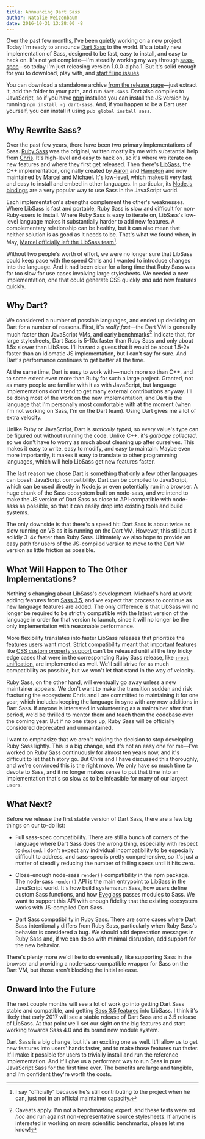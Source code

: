 ```yaml
---
title: Announcing Dart Sass
author: Natalie Weizenbaum
date: 2016-10-31 13:28:00 -8
---
```


Over the past few months, I've been quietly working on a new project. Today I'm
ready to announce [Dart Sass](https://github.com/sass/dart-sass) to the world.
It's a totally new implementation of Sass, designed to be fast, easy to install,
and easy to hack on. It's not yet complete—I'm steadily working my way through
[sass-spec](https://github.com/sass/sass-spec)—so today I'm just releasing
version 1.0.0-alpha.1. But it's solid enough for you to download, play with, and
[start filing issues](https://github.com/sass/dart-sass/issues).

You can download a standalone archive [from the release
page](https://github.com/sass/dart-sass/releases/tag/1.0.0-alpha.1)—just extract
it, add the folder to your path, and run `dart-sass`. Dart also compiles to
JavaScript, so if you have [npm](https://www.npmjs.com/) installed you can
install the JS version by running `npm install -g dart-sass`. And, if you happen
to be a Dart user yourself, you can install it using `pub global install sass`.

## Why Rewrite Sass?

Over the past few years, there have been two primary implementations of Sass.
[Ruby Sass](https://github.com/sass/sass) was the original, written mostly by me
with substantial help from [Chris](https://twitter.com/chriseppstein). It's
high-level and easy to hack on, so it's where we iterate on new features and
where they first get released. Then there's
[LibSass](https://github.com/sass/libsass), the C++ implementation, originally
created by [Aaron](https://github.com/akhleung) and
[Hampton](https://github.com/hcatlin) and now maintained by
[Marcel](https://github.com/mgreter) and [Michael](https://github.com/xzyfer).
It's low-level, which makes it very fast and easy to install and embed in other
languages. In particular, its [Node.js
bindings](https://github.com/sass/node-sass) are a very popular way to use Sass
in the JavaScript world.

Each implementation's strengths complement the other's weaknesses. Where LibSass
is fast and portable, Ruby Sass is slow and difficult for non-Ruby-users to
install. Where Ruby Sass is easy to iterate on, LibSass's low-level language
makes it substantially harder to add new features. A complementary relationship
can be healthy, but it can also mean that neither solution is as good as it
needs to be. That's what we found when, in May, [Marcel officially left the
LibSass team](http://blog.sass-lang.com/posts/734390-thank-you-marcel)[^1].

[^1]: I say "officially" because he's still contributing to the project when he
    can, just not in an official maintainer capacity.

Without two people's worth of effort, we were no longer sure that LibSass could
keep pace with the speed Chris and I wanted to introduce changes into the
language. And it had been clear for a long time that Ruby Sass was far too slow
for use cases involving large stylesheets. We needed a new implementation, one
that could generate CSS quickly *and* add new features quickly.

## Why Dart?

We considered a number of possible languages, and ended up deciding on Dart for
a number of reasons. First, it's *really fast*—the Dart VM is generally much
faster than JavaScript VMs, and [early
benchmarks](https://github.com/sass/dart-sass/blob/main/perf.md)[^2] indicate
that, for large stylesheets, Dart Sass is 5-10x faster than Ruby Sass and only
about 1.5x slower than LibSass. I'll hazard a guess that it would be about
1.5-2x faster than an idiomatic JS implementation, but I can't say for sure. And
Dart's performance continues to get better all the time.

[^2]: Caveats apply: I'm not a benchmarking expert, and these tests were *ad
    hoc* and run against non-representative source stylesheets. If anyone is
    interested in working on more scientific benchmarks, please let me know!

At the same time, Dart is easy to work with—much more so than C++, and to some
extent even more than Ruby for such a large project. Granted, not as many people
are familiar with it as with JavaScript, but language implementations don't tend
to get many external contributions anyway. I'll be doing most of the work on the
new implementation, and Dart is the language that I'm personally most
comfortable with at the moment (when I'm not working on Sass, I'm on the Dart
team). Using Dart gives me a lot of extra velocity.

Unlike Ruby or JavaScript, Dart is *statically typed*, so every value's type can
be figured out without running the code. Unlike C++, it's *garbage collected*,
so we don't have to worry as much about cleaning up after ourselves. This makes
it easy to write, easy to modify, and easy to maintain. Maybe even more
importantly, it makes it easy to translate to other programming languages, which
will help LibSass get new features faster.

The last reason we chose Dart is something that only a few other languages can
boast: JavaScript compatibility. Dart can be compiled to JavaScript, which can
be used directly in Node.js or even potentially run in a browser. A huge chunk
of the Sass ecosystem built on node-sass, and we intend to make the JS version
of Dart Sass as close to API-compatible with node-sass as possible, so that it
can easily drop into existing tools and build systems.

The only downside is that there's a speed hit: Dart Sass is about twice as slow
running on V8 as it is running on the Dart VM. However, this still puts it
solidly 3-4x faster than Ruby Sass. Ultimately we also hope to provide an easy
path for users of the JS-compiled version to move to the Dart VM version as
little friction as possible.

## What Will Happen to The Other Implementations?

Nothing's changing about LibSass's development. Michael's hard at work adding
features from [Sass
3.5](http://blog.sass-lang.com/posts/809572-sass-35-release-candidate), and we
expect that process to continue as new language features are added. The only
difference is that LibSass will no longer be required to be strictly compatible
with the latest version of the language in order for that version to launch,
since it will no longer be the only implementation with reasonable performance.

More flexibility translates into faster LibSass releases that prioritize the
features users want most. Strict compatibility meant that important features
like [CSS custom property support](https://github.com/sass/libsass/issues/2076)
can't be released until all the tiny tricky edge cases that were in the
corresponding Ruby Sass release, like [`:root`
unification](https://github.com/sass/libsass/issues/2071), are implemented as
well. We'll still strive for as much compatibility as possible, but we won't let
that stand in the way of velocity.

Ruby Sass, on the other hand, will eventually go away unless a new maintainer
appears. We don't want to make the transition sudden and risk fracturing the
ecosystem: Chris and I are committed to maintaining it for one year, which
includes keeping the language in sync with any new additions in Dart Sass. If
anyone is interested in volunteering as a maintainer after that period, we'd be
thrilled to mentor them and teach them the codebase over the coming year. But if
no one steps up, Ruby Sass will be officially considered deprecated and
unmaintained.

I want to emphasize that we aren't making the decision to stop developing Ruby
Sass lightly. This is a big change, and it's not an easy one for me—I've worked
on Ruby Sass continuously for almost ten years now, and it's difficult to let
that history go. But Chris and I have discussed this thoroughly, and we're
convinced this is the right move. We only have so much time to devote to Sass,
and it no longer makes sense to put that time into an implementation that's so
slow as to be infeasible for many of our largest users.

## What Next?

Before we release the first stable version of Dart Sass, there are a few big
things on our to-do list:

* Full sass-spec compatibility. There are still a bunch of corners of the
  language where Dart Sass does the wrong thing, especially with respect to
  `@extend`. I don't expect any individual incompatibility to be especially
  difficult to address, and sass-spec is pretty comprehensive, so it's just a
  matter of steadily reducing the number of failing specs until it hits zero.

* Close-enough node-sass `render()` compatibility in the npm package. The
  node-sass `render()` API is the main entrypoint to LibSass in the JavaScript
  world. It's how build systems run Sass, how users define custom Sass
  functions, and how [Eyeglass](https://github.com/sass-eyeglass/eyeglass)
  passes modules to Sass. We want to support this API with enough fidelity that
  the existing ecosystem works with JS-compiled Dart Sass.

* Dart Sass compatibility in Ruby Sass. There are some cases where Dart Sass
  intentionally differs from Ruby Sass, particularly when Ruby Sass's behavior
  is considered a bug. We should add deprecation messages in Ruby Sass and, if
  we can do so with minimal disruption, add support for the new behavior.

There's plenty more we'd like to do eventually, like supporting Sass in the
browser and providing a node-sass-compatible wrapper for Sass on the Dart VM,
but those aren't blocking the initial release.

## Onward Into the Future

The next couple months will see a lot of work go into getting Dart Sass stable
and compatible, and getting [Sass 3.5
features](http://blog.sass-lang.com/posts/809572-sass-35-release-candidate) into
LibSass. I think it's likely that early 2017 will see a stable release of Dart
Sass and a 3.5 release of LibSass. At that point we'll set our sight on the big
features and start working towards Sass 4.0 and its brand new module system.

Dart Sass is a big change, but it's an exciting one as well. It'll allow us to
get new features into users' hands faster, and to make those features *run*
faster. It'll make it possible for users to trivially install and run the
reference implementation. And it'll give us a performant way to run Sass in pure
JavaScript Sass for the first time ever. The benefits are large and tangible,
and I'm confident they're worth the costs.
